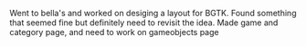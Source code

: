 Went to bella's and worked on desiging a layout for BGTK. Found something that seemed fine but definitely need to revisit the idea. Made game and category page, and need to work on gameobjects page